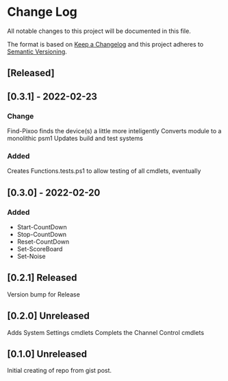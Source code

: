 # Change Log

All notable changes to this project will be documented in this file.

The format is based on [Keep a Changelog](http://keepachangelog.com/)
and this project adheres to [Semantic Versioning](http://semver.org/).

## [Released]

## [0.3.1] - 2022-02-23

### Change

Find-Pixoo finds the device(s) a little more inteligently
Converts module to a monolithic psm1
Updates build and test systems

### Added

Creates Functions.tests.ps1 to allow testing of all cmdlets, eventually

## [0.3.0] - 2022-02-20

### Added

- Start-CountDown
- Stop-CountDown
- Reset-CountDown
- Set-ScoreBoard
- Set-Noise

## [0.2.1] Released

Version bump for Release

## [0.2.0] Unreleased

Adds System Settings cmdlets
Complets the Channel Control cmdlets

## [0.1.0] Unreleased

Initial creating of repo from gist post.

